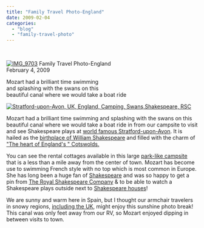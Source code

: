 ```yaml
---
title: "Family Travel Photo-England"
date: 2009-02-04
categories: 
  - "blog"
  - "family-travel-photo"
---
```


[  
](https://pub-ac94b3f306b24c0dba4238943c97f2e1.r2.dev/6a00e5502a95078833011168461885970c-768x579-1.jpg)

 [![IMG_9703](https://pub-ac94b3f306b24c0dba4238943c97f2e1.r2.dev/6a00e5502a950788330105370be488970b.jpg)](https://pub-ac94b3f306b24c0dba4238943c97f2e1.r2.dev/6a00e5502a950788330105370be488970b.jpg) Family Travel Photo-England  
February 4, 2009

Mozart had a brilliant time swimming  
and splashing with the swans on this  
beautiful canal where we would take a boat ride

<!--more-->

[![Stratford-upon-Avon, UK, England, Camping, Swans,Shakespeare, RSC](https://pub-ac94b3f306b24c0dba4238943c97f2e1.r2.dev/6a00e5502a95078833011168461885970c.jpg "Stratford-upon-Avon, UK, England, Camping, Swans,Shakespeare, RSC")](https://pub-ac94b3f306b24c0dba4238943c97f2e1.r2.dev/6a00e5502a95078833011168461885970c.jpg)

Mozart had a brilliant time swimming and splashing with the swans on this beautiful canal where we would take a boat ride in from our campsite to visit and see Shakespeare plays at [world famous Stratford-upon-Avon](http://en.wikipedia.org/wiki/Stratford-upon-Avon "wikipedia info on Stratford upon Avon"). It is hailed as the [birthplace of William Shakespeare](http://www.onlineshakespeare.com/birthplace.htm "information about Shakespeares birthplace") and filled with the charm of ["The heart of England's " Cotswolds.](http://en.wikipedia.org/wiki/Cotswolds "wikipedia info about Cotswolds/heart of England")

You can see the rental cottages available in this large [park-like campsite](http://www.ukcampsite.co.uk/sites/reviews.asp?revid=3407 "reviews of & info about campite where we stayed") that is a less than a mile away from the center of town. Mozart has become use to swimming French style with no top which is most common in Europe. She has long been a huge fan of [Shakespeare](http://www.youtube.com/watch?v=l1yIn5UNS1k "clip from Zefferelli's Romeo & Juliet -a dvd we travel with!") and was so happy to get a pin from [The Royal Shakespeare Company](http://www.rsc.org.uk/home/default.aspx "info about the Royal Shakespeare Company Stratford") & to be able to watch a Shakespeare plays outside next to [Shakespeare houses](http://www.shakespeare.org.uk/ "info about Shakespeare houses")! 

We are sunny and warm here in Spain, but I thought our armchair travelers in snowy regions, [including the UK](http://news.bbc.co.uk/1/hi/uk/2708283.stm "record snows in UK"), might enjoy this sunshine photo break! This canal was only feet away from our RV, so Mozart enjoyed dipping in between visits to town.
